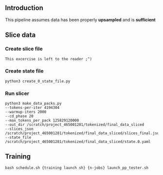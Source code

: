 ## Introduction

This pipeline assumes data has been properly **upsampled** and is **sufficient**

## Slice data

### Create slice file

```
This excercise is left to the reader ;^)
```

### Create state file

```
python3 create_0_state_file.py
```

### Run slicer

```
python3 make_data_packs.py
--tokens-per-iter 4194304 
--warmup-iters 2000 
--cd_phase 20 
--max_tokens_per_pack 125829120000 
--out_dir /scratch/project_465001281/tokenized/final_data_sliced 
--slices_json /scratch/project_465001281/tokenized/final_data_sliced/slices_final.json 
--state_file /scratch/project_465001281/tokenized/final_data_sliced/state.0.yaml
```

## Training

```
bash schedule.sh {training launch sh} {n-jobs} launch_pp_tester.sh
```
